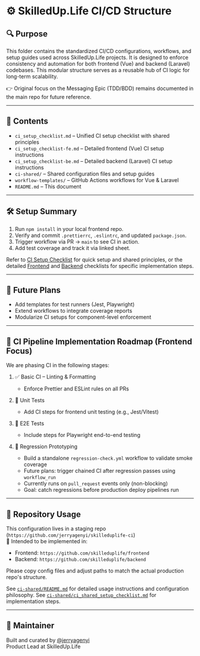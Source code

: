# ⚙️ SkilledUp.Life CI/CD Structure

## 🔍 Purpose

This folder contains the standardized CI/CD configurations, workflows, and setup guides used across SkilledUp.Life projects. It is designed to enforce consistency and automation for both frontend (Vue) and backend (Laravel) codebases. This modular structure serves as a reusable hub of CI logic for long-term scalability.

👉 Original focus on the Messaging Epic (TDD/BDD) remains documented in the main repo for future reference.

---

## 📂 Contents

- `ci_setup_checklist.md` – Unified CI setup checklist with shared principles
- `ci_setup_checklist-fe.md` – Detailed frontend (Vue) CI setup instructions
- `ci_setup_checklist-be.md` – Detailed backend (Laravel) CI setup instructions
- `ci-shared/` – Shared configuration files and setup guides
- `workflow-templates/` – GitHub Actions workflows for Vue & Laravel
- `README.md` – This document

---

## 🛠️ Setup Summary

1. Run `npm install` in your local frontend repo.
2. Verify and commit `.prettierrc`, `.eslintrc`, and updated `package.json`.
3. Trigger workflow via PR → `main` to see CI in action.
4. Add test coverage and track it via linked sheet.

Refer to [CI Setup Checklist](./ci_setup_checklist.md) for quick setup and shared principles, or the detailed [Frontend](./ci_setup_checklist-fe.md) and [Backend](./ci_setup_checklist-be.md) checklists for specific implementation steps.

---

## 🚀 Future Plans

- Add templates for test runners (Jest, Playwright)
- Extend workflows to integrate coverage reports
- Modularize CI setups for component-level enforcement

---

## 🧱 CI Pipeline Implementation Roadmap (Frontend Focus)

We are phasing CI in the following stages:

1. ✅ Basic CI – Linting & Formatting
   - Enforce Prettier and ESLint rules on all PRs

2. 🔬 Unit Tests
   - Add CI steps for frontend unit testing (e.g., Jest/Vitest)

3. 🎯 E2E Tests
   - Include steps for Playwright end-to-end testing

4. 🧪 Regression Prototyping
   - Build a standalone `regression-check.yml` workflow to validate smoke coverage
   - Future plans: trigger chained CI after regression passes using `workflow_run`
   - Currently runs on `pull_request` events only (non-blocking)
   - Goal: catch regressions before production deploy pipelines run

---

## 🚧 Repository Usage

This configuration lives in a staging repo (`https://github.com/jerryagenyi/skilleduplife-ci`)  
🚀 Intended to be implemented in:
- Frontend: `https://github.com/skilleduplife/frontend`
- Backend: `https://github.com/skilleduplife/backend`

Please copy config files and adjust paths to match the actual production repo's structure.

See [`ci-shared/README.md`](./ci-shared/README.md) for detailed usage instructions and configuration philosophy.
See [`ci-shared/ci_shared_setup_checklist.md`](./ci-shared/ci_shared_setup_checklist.md) for implementation steps.

---

## 👤 Maintainer

Built and curated by [@jerryagenyi](https://github.com/jerryagenyi)  
Product Lead at SkilledUp.Life
